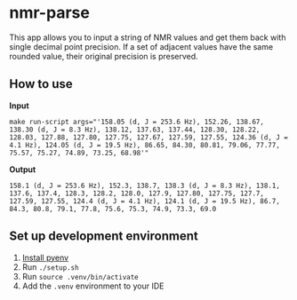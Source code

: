 # nmr-parse
This app allows you to input a string of NMR values and get them back with single decimal 
point precision. If a set of adjacent values have the same rounded value, their original precision is preserved.

## How to use
**Input**
```
make run-script args="'158.05 (d, J = 253.6 Hz), 152.26, 138.67, 138.30 (d, J = 8.3 Hz), 138.12, 137.63, 137.44, 128.30, 128.22, 128.03, 127.88, 127.80, 127.75, 127.67, 127.59, 127.55, 124.36 (d, J = 4.1 Hz), 124.05 (d, J = 19.5 Hz), 86.65, 84.30, 80.81, 79.06, 77.77, 75.57, 75.27, 74.89, 73.25, 68.98'"
```

**Output**
```
158.1 (d, J = 253.6 Hz), 152.3, 138.7, 138.3 (d, J = 8.3 Hz), 138.1, 137.6, 137.4, 128.3, 128.2, 128.0, 127.9, 127.80, 127.75, 127.7, 127.59, 127.55, 124.4 (d, J = 4.1 Hz), 124.1 (d, J = 19.5 Hz), 86.7, 84.3, 80.8, 79.1, 77.8, 75.6, 75.3, 74.9, 73.3, 69.0
```

## Set up development environment
1. [Install pyenv](https://github.com/pyenv/pyenv?tab=readme-ov-file#installation)
2. Run `./setup.sh`
3. Run `source .venv/bin/activate`
4. Add the `.venv` environment to your IDE